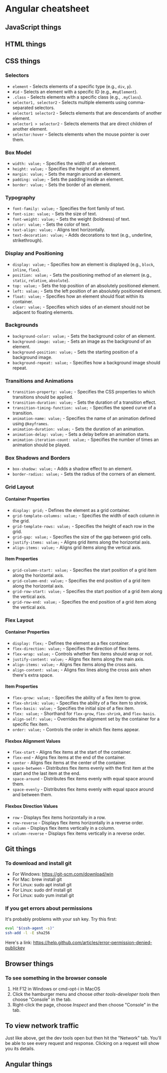 # Angular cheatsheet



## JavaScript things

## HTML things

## CSS things

### Selectors

- `element` - Selects elements of a specific type (e.g., `div`, `p`).
- `#id` - Selects an element with a specific ID (e.g., `#myElement`).
- `.class` - Selects elements with a specific class (e.g., `.myClass`).
- `selector1, selector2` - Selects multiple elements using comma-separated selectors.
- `selector1 selector2` - Selects elements that are descendants of another element.
- `selector1 > selector2` - Selects elements that are direct children of another element.
- `selector:hover` - Selects elements when the mouse pointer is over them.

### Box Model

- `width: value;` - Specifies the width of an element.
- `height: value;` - Specifies the height of an element.
- `margin: value;` - Sets the margin around an element.
- `padding: value;` - Sets the padding inside an element.
- `border: value;` - Sets the border of an element.

### Typography

- `font-family: value;` - Specifies the font family of text.
- `font-size: value;` - Sets the size of text.
- `font-weight: value;` - Sets the weight (boldness) of text.
- `color: value;` - Sets the color of text.
- `text-align: value;` - Aligns text horizontally.
- `text-decoration: value;` - Adds decorations to text (e.g., underline, strikethrough).

### Display and Positioning

- `display: value;` - Specifies how an element is displayed (e.g., `block`, `inline`, `flex`).
- `position: value;` - Sets the positioning method of an element (e.g., `static`, `relative`, `absolute`).
- `top: value;` - Sets the top position of an absolutely positioned element.
- `left: value;` - Sets the left position of an absolutely positioned element.
- `float: value;` - Specifies how an element should float within its container.
- `clear: value;` - Specifies which sides of an element should not be adjacent to floating elements.

### Backgrounds

- `background-color: value;` - Sets the background color of an element.
- `background-image: value;` - Sets an image as the background of an element.
- `background-position: value;` - Sets the starting position of a background image.
- `background-repeat: value;` - Specifies how a background image should repeat.

### Transitions and Animations

- `transition-property: value;` - Specifies the CSS properties to which transitions should be applied.
- `transition-duration: value;` - Sets the duration of a transition effect.
- `transition-timing-function: value;` - Specifies the speed curve of a transition.
- `animation-name: value;` - Specifies the name of an animation defined using `@keyframes`.
- `animation-duration: value;` - Sets the duration of an animation.
- `animation-delay: value;` - Sets a delay before an animation starts.
- `animation-iteration-count: value;` - Specifies the number of times an animation should be played.

### Box Shadows and Borders

- `box-shadow: value;` - Adds a shadow effect to an element.
- `border-radius: value;` - Sets the radius of the corners of an element.


### Grid Layout

#### Container Properties

- `display: grid;` - Defines the element as a grid container.
- `grid-template-columns: value;` - Specifies the width of each column in the grid.
- `grid-template-rows: value;` - Specifies the height of each row in the grid.
- `grid-gap: value;` - Specifies the size of the gap between grid cells.
- `justify-items: value;` - Aligns grid items along the horizontal axis.
- `align-items: value;` - Aligns grid items along the vertical axis.

#### Item Properties

- `grid-column-start: value;` - Specifies the start position of a grid item along the horizontal axis.
- `grid-column-end: value;` - Specifies the end position of a grid item along the horizontal axis.
- `grid-row-start: value;` - Specifies the start position of a grid item along the vertical axis.
- `grid-row-end: value;` - Specifies the end position of a grid item along the vertical axis.

### Flex Layout

#### Container Properties

- `display: flex;` - Defines the element as a flex container.
- `flex-direction: value;` - Specifies the direction of flex items.
- `flex-wrap: value;` - Controls whether flex items should wrap or not.
- `justify-content: value;` - Aligns flex items along the main axis.
- `align-items: value;` - Aligns flex items along the cross axis.
- `align-content: value;` - Aligns flex lines along the cross axis when there's extra space.

#### Item Properties

- `flex-grow: value;` - Specifies the ability of a flex item to grow.
- `flex-shrink: value;` - Specifies the ability of a flex item to shrink.
- `flex-basis: value;` - Specifies the initial size of a flex item.
- `flex: value;` - Shorthand for `flex-grow`, `flex-shrink`, and `flex-basis`.
- `align-self: value;` - Overrides the alignment set by the container for a specific flex item.
- `order: value;` - Controls the order in which flex items appear.

#### Flexbox Alignment Values

- `flex-start` - Aligns flex items at the start of the container.
- `flex-end` - Aligns flex items at the end of the container.
- `center` - Aligns flex items at the center of the container.
- `space-between` - Distributes flex items evenly with the first item at the start and the last item at the end.
- `space-around` - Distributes flex items evenly with equal space around them.
- `space-evenly` - Distributes flex items evenly with equal space around and between them.

#### Flexbox Direction Values

- `row` - Displays flex items horizontally in a row.
- `row-reverse` - Displays flex items horizontally in a reverse order.
- `column` - Displays flex items vertically in a column.
- `column-reverse` - Displays flex items vertically in a reverse order.

## Git things

### To download and install git
- For Windows: https://git-scm.com/download/win
- For Mac: brew install git
- For Linux: sudo apt install git
- For Linux: sudo dnf install git
- For Linux: sudo yum install git

### If you get errors about permissions
It's probably problems with your ssh key. Try this first:
```bash
eval "$(ssh-agent -s)"
ssh-add -l -E sha256
```
Here's a link: https://help.github.com/articles/error-permission-denied-publickey

## Browser things

### To see something in the browser console
1. Hit F12 in Windows or cmd-opt-i in MacOS
2. Click the hamburger menu and choose *other tools-developer tools* then choose "Console" in the tab.
3. Right-click the page, choose *Inspect* and then choose "Console" in the tab.

## To view network traffic
Just like above, get the dev tools open but then hit the "Network" tab. You'll be able to see every request and response. Clicking on a request will show you its details.

## Angular things

